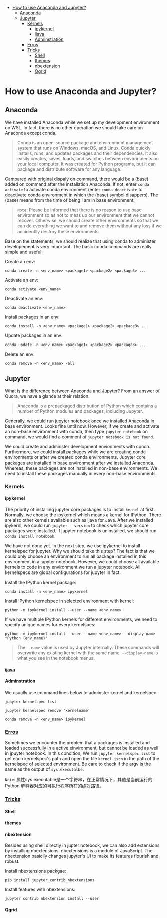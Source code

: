 - [How to use Anaconda and Jupyter?](#how-to-use-anaconda-and-jupyter)
  - [Anaconda](#anaconda)
  - [Jupyter](#jupyter)
    - [Kernels](#kernels)
      - [ipykernel](#ipykernel)
      - [ijava](#ijava)
      - [Adminstration](#adminstration)
    - [Erros](#erros)
    - [Tricks](#tricks)
      - [Shell](#shell)
      - [themes](#themes)
      - [nbextension](#nbextension)
      - [Qgrid](#qgrid)

# How to use Anaconda and Jupyter?
## Anaconda
We have installed Anaconda while we set up my development environment on WSL. In fact, there is no other operation we should take care on Anaconda except conda.

> Conda is an open-source package and environment management system that runs on Windows, macOS, and Linux. Conda quickly installs, runs, and updates packages and their dependencies. It also easily creates, saves, loads, and switches between environments on your local computer. It was created for Python programs, but it can package and distribute software for any language.

Campared with original dispaly on command, there would be a (base) added on command after the installation Anaconda. If not, enter `conda activate` to activate conda environment (enter `conda deactivate` to deactivate conda environment in which the (base) symbol disappers). The (base) means from the time of being I am in base environment.

> `Note`: Please be informed that there is no reason to use base environment so as not to mess up our environment that we cannot recover. Otherwise, we should create other environments so that we can do everything we want to and remove them without any loss if we accidentlly destroy these environments.

Base on the statements, we should realize that using conda to administer developement is very important. The basic conda commands are really simple and useful:

Create an env:
```
conda create -n <env_name> <package1> <package2> <package3> ...
```

Activate an env:
```
conda activate <env_name>
```

Deactivate an env:
```
conda deactivate <env_name>
```

Install packages in an env:
```
conda install -n <env_name> <package1> <package2> <package3> ...
```

Update packages in an env:
```
conda update -n <env_name> <package1> <package2> <package3> ...
```

Delete an env:
```
conda remove -n <env_name> -all
```
## Jupyter
What is the difference between Anaconda and Jupyter? From an [answer](https://qr.ae/pvi18o) of Quora, we have a glance at their relation.

> Anaconda is a prepackaged distribution of Python which contains a number of Python modules and packages, including Jupyter.

Generally, we could run jupyter notebook once we installed Anaconda in base environment. Looks fine until now. However, if we create and activate an non-base environment with conda, then type `jupyter notebook` on command, we would find a comment of `jupyter notebook is not found`.

We could create and adminster development envionments with conda. Furthermore, we could install packages while we are creating conda environments or after we created conda environments. Jupyter core packages are installed in base environment after we installed Anaconda. Whereas, these packages are not installed in non-base environments. We need to install these packages manually in every non-base environments.

### Kernels
#### ipykernel
The priority of installing jupyter core packages is to install `kernel` at first. Normally, we choose the ipykernel which means a kernel for IPython. There are also other kernels available such as ijava for Java. After we installed ipykernl, we could run `jupyter --version` to check which jupyter core packages were installed. If jupyter notebook is uninstalled, we should run `conda install notebook`. 

We have not done yet. In the next step, we use ipykernel to install kernelspec for jupyter. Why we should take this step? The fact is that we could only choose an environment to run all package installed in this environment in a jupyter notebook. However, we could choose all available kernels to code in any environment we run a jupyter notebook. All kernelspecs are global configurations for jupyter in fact.

Install the IPython kernel package:
```
conda install -n <env_name> ipykernel
```
Install IPython kernelspec in selected environment with kernel: 
```
python -m ipykernel install --user --name <env_name>
```

If we have multiple IPython kernels for different environments, we need to specify unique names for every kernelspes:
```
python -m ipykernel install --user --name <env_name> --display-name "Python (env_name)"
```

> The `--name` value is used by Jupyter internally. These commands will overwrite any existing kernel with the same name. `--display-name` is what you see in the notebook menus.

#### [ijava](https://github.com/SpencerPark/IJava)


#### Adminstration
We usually use command lines below to adminster kernel and kernelspec.
```
jupyter kernelspec list
```

```
jupyter kernelspec remove 'kernelname'
```

```
conda remove -n <env_name> ipykernel
```

### [Erros](https://pythontechworld.com/article/detail/v4DOLJ3oZb2z)

Sometimes we encounter the problem that a packages is installed  and loaded successfully in a active einvironment, but cannot be loaded as well in jpuyter notebook. In this condition, We run `jupyter kernelspec list` to get each kernelspec's path and open the file `kernel.json` in the path of the kernelspec of selected environment. Be care to check if the argv is the same as the output of `sys.executalbe`.

`Note`: 属性sys.executable是一个字符串，在正常情况下，其值是当前运行的 Python 解释器对应的可执行程序所在的绝对路径。

### [Tricks](https://cloud.tencent.com/developer/article/1511752)

#### Shell

#### themes

#### nbextension
Besides using shell directly in jupter notebook, we can also add extensions by installing nbextensions. nbextensions is a module of JavaScript. The nbextension basiclly changes jupyter's UI to make its features flourish and robust.

Install nbextensions packgae:
```
pip install jupyter_contrib_nbextensions
```

Install features with nbextensions:
```
jupyter contrib nbextension install --user
```

#### Qgrid 